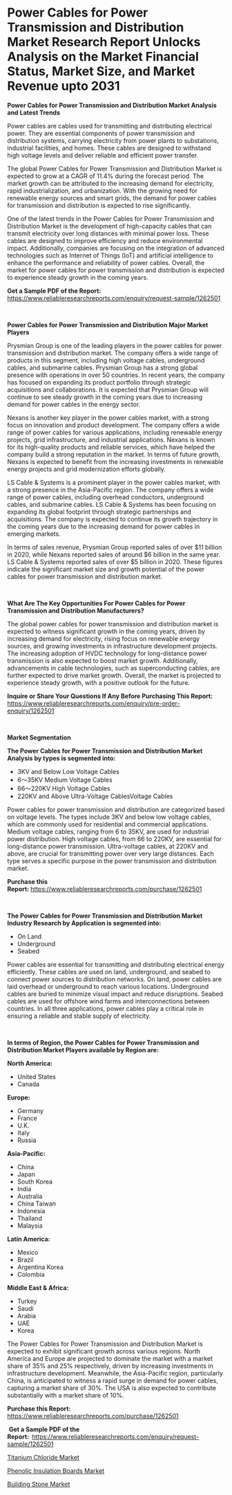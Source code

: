<p><h1>Power Cables for Power Transmission and Distribution Market Research Report Unlocks Analysis on the Market Financial Status, Market Size, and Market Revenue upto 2031</h1></p><p><strong>Power Cables for Power Transmission and Distribution Market Analysis and Latest Trends</strong></p>
<p><p>Power cables are cables used for transmitting and distributing electrical power. They are essential components of power transmission and distribution systems, carrying electricity from power plants to substations, industrial facilities, and homes. These cables are designed to withstand high voltage levels and deliver reliable and efficient power transfer.</p><p>The global Power Cables for Power Transmission and Distribution Market is expected to grow at a CAGR of 11.4% during the forecast period. The market growth can be attributed to the increasing demand for electricity, rapid industrialization, and urbanization. With the growing need for renewable energy sources and smart grids, the demand for power cables for transmission and distribution is expected to rise significantly.</p><p>One of the latest trends in the Power Cables for Power Transmission and Distribution Market is the development of high-capacity cables that can transmit electricity over long distances with minimal power loss. These cables are designed to improve efficiency and reduce environmental impact. Additionally, companies are focusing on the integration of advanced technologies such as Internet of Things (IoT) and artificial intelligence to enhance the performance and reliability of power cables. Overall, the market for power cables for power transmission and distribution is expected to experience steady growth in the coming years.</p></p>
<p><strong>Get a Sample PDF of the Report:&nbsp;</strong> <a href="https://www.reliableresearchreports.com/enquiry/request-sample/1262501">https://www.reliableresearchreports.com/enquiry/request-sample/1262501</a></p>
<p>&nbsp;</p>
<p><strong>Power Cables for Power Transmission and Distribution Major Market Players</strong></p>
<p><p>Prysmian Group is one of the leading players in the power cables for power transmission and distribution market. The company offers a wide range of products in this segment, including high voltage cables, underground cables, and submarine cables. Prysmian Group has a strong global presence with operations in over 50 countries. In recent years, the company has focused on expanding its product portfolio through strategic acquisitions and collaborations. It is expected that Prysmian Group will continue to see steady growth in the coming years due to increasing demand for power cables in the energy sector.</p><p>Nexans is another key player in the power cables market, with a strong focus on innovation and product development. The company offers a wide range of power cables for various applications, including renewable energy projects, grid infrastructure, and industrial applications. Nexans is known for its high-quality products and reliable services, which have helped the company build a strong reputation in the market. In terms of future growth, Nexans is expected to benefit from the increasing investments in renewable energy projects and grid modernization efforts globally.</p><p>LS Cable & Systems is a prominent player in the power cables market, with a strong presence in the Asia-Pacific region. The company offers a wide range of power cables, including overhead conductors, underground cables, and submarine cables. LS Cable & Systems has been focusing on expanding its global footprint through strategic partnerships and acquisitions. The company is expected to continue its growth trajectory in the coming years due to the increasing demand for power cables in emerging markets.</p><p>In terms of sales revenue, Prysmian Group reported sales of over $11 billion in 2020, while Nexans reported sales of around $6 billion in the same year. LS Cable & Systems reported sales of over $5 billion in 2020. These figures indicate the significant market size and growth potential of the power cables for power transmission and distribution market.</p></p>
<p>&nbsp;</p>
<p><strong>What Are The Key Opportunities For Power Cables for Power Transmission and Distribution Manufacturers?</strong></p>
<p><p>The global power cables for power transmission and distribution market is expected to witness significant growth in the coming years, driven by increasing demand for electricity, rising focus on renewable energy sources, and growing investments in infrastructure development projects. The increasing adoption of HVDC technology for long-distance power transmission is also expected to boost market growth. Additionally, advancements in cable technologies, such as superconducting cables, are further expected to drive market growth. Overall, the market is projected to experience steady growth, with a positive outlook for the future.</p></p>
<p><strong>Inquire or Share Your Questions If Any Before Purchasing This Report:</strong> <a href="https://www.reliableresearchreports.com/enquiry/pre-order-enquiry/1262501">https://www.reliableresearchreports.com/enquiry/pre-order-enquiry/1262501</a></p>
<p>&nbsp;</p>
<p><strong>Market Segmentation</strong></p>
<p><strong>The Power Cables for Power Transmission and Distribution Market Analysis by types is segmented into:</strong></p>
<p><ul><li>3KV and Below Low Voltage Cables</li><li>6～35KV Medium Voltage Cables</li><li>66～220KV High Voltage Cables</li><li>220KV and Above Ultra-Voltage CablesVoltage Cables</li></ul></p>
<p><p>Power cables for power transmission and distribution are categorized based on voltage levels. The types include 3KV and below low voltage cables, which are commonly used for residential and commercial applications. Medium voltage cables, ranging from 6 to 35KV, are used for industrial power distribution. High voltage cables, from 66 to 220KV, are essential for long-distance power transmission. Ultra-voltage cables, at 220KV and above, are crucial for transmitting power over very large distances. Each type serves a specific purpose in the power transmission and distribution market.</p></p>
<p><strong>Purchase this Report:&nbsp;</strong><a href="https://www.reliableresearchreports.com/purchase/1262501">https://www.reliableresearchreports.com/purchase/1262501</a></p>
<p>&nbsp;</p>
<p><strong>The Power Cables for Power Transmission and Distribution Market Industry Research by Application is segmented into:</strong></p>
<p><ul><li>On Land</li><li>Underground</li><li>Seabed</li></ul></p>
<p><p>Power cables are essential for transmitting and distributing electrical energy efficiently. These cables are used on land, underground, and seabed to connect power sources to distribution networks. On land, power cables are laid overhead or underground to reach various locations. Underground cables are buried to minimize visual impact and reduce disruptions. Seabed cables are used for offshore wind farms and interconnections between countries. In all three applications, power cables play a critical role in ensuring a reliable and stable supply of electricity.</p></p>
<p>&nbsp;</p>
<p><strong>In terms of Region, the Power Cables for Power Transmission and Distribution Market Players available by Region are:</strong></p>
<p>
    <p> <strong> North America: </strong>
        <ul>
            <li>United States</li>
            <li>Canada</li>
        </ul>
        </p> 
    <p> <strong> Europe: </strong>
        <ul>
            <li>Germany</li>
            <li>France</li>
            <li>U.K.</li>
            <li>Italy</li>
            <li>Russia</li>
        </ul>
        </p> 
    <p> <strong> Asia-Pacific: </strong>
        <ul>
            <li>China</li>
            <li>Japan</li>
            <li>South Korea</li>
            <li>India</li>
            <li>Australia</li>
            <li>China Taiwan</li>
            <li>Indonesia</li>
            <li>Thailand</li>
            <li>Malaysia</li>
        </ul>
        </p> 
    <p> <strong> Latin America: </strong>
        <ul>
            <li>Mexico</li>
            <li>Brazil</li>
            <li>Argentina Korea</li>
            <li>Colombia</li>
        </ul>
        </p> 
    <p> <strong> Middle East & Africa: </strong>
        <ul>
            <li>Turkey</li>
            <li>Saudi</li>
            <li>Arabia</li>
            <li>UAE</li>
            <li>Korea</li>
        </ul>
    </p>
    </p>
<p><p>The Power Cables for Power Transmission and Distribution Market is expected to exhibit significant growth across various regions. North America and Europe are projected to dominate the market with a market share of 35% and 25% respectively, driven by increasing investments in infrastructure development. Meanwhile, the Asia-Pacific region, particularly China, is anticipated to witness a rapid surge in demand for power cables, capturing a market share of 30%. The USA is also expected to contribute substantially with a market share of 10%.</p></p>
<p><strong>Purchase this Report: </strong><a href="https://www.reliableresearchreports.com/purchase/1262501">https://www.reliableresearchreports.com/purchase/1262501</a></p>
<p>&nbsp;<strong>Get a Sample PDF of the Report:&nbsp;&nbsp;</strong><a href="https://www.reliableresearchreports.com/enquiry/request-sample/1262501">https://www.reliableresearchreports.com/enquiry/request-sample/1262501</a></p>
<p><strong></strong></p>
<p><p><a href="https://summer-dogwood-3e9.notion.site/Titanium-Chloride-Market-Analysis-Examines-its-Scope-on-Growth-Opportunities-and-Forecasted-Trends--a0cc9e8c69d049af9b1a116725768927">Titanium Chloride Market</a></p><p><a href="https://lydian-appliance-61d.notion.site/Phenolic-Insulation-Boards-Market-Offers-Provide-Insightful-Data-for-the-Time-Period-from-2024-to-20-5a07fdc5f4054cdfb7fdbd8b29d89c0a">Phenolic Insulation Boards Market</a></p><p><a href="https://forested-sushi-9b0.notion.site/Building-Stone-Market-Share-Market-New-Trends-Analysis-Report-By-Type-By-Application-By-End-use--63dc28e983f94b458e71fa5496bc6c94">Building Stone Market</a></p></p>
